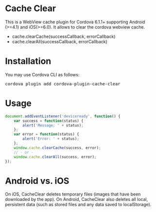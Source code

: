 Cache Clear
=============

This is a WebView cache plugin for Cordova 6.1.1+ supporting Android (>=4.1) and iOS(>=6.0).
It allows to clear the cordova webview cache.

* cache.clearCache(successCallback, errorCallback)
* cache.clearAll(successCallback, errorCallback)

Installation
======
You may use Cordova CLI as follows:

<pre>
cordova plugin add cordova-plugin-cache-clear
</pre>

Usage
====
```javascript
document.addEventListener('deviceready', function() {
    var success = function(status) {
        alert('Message: ' + status);
    };
    var error = function(status) {
        alert('Error: ' + status);
    };
    window.cache.clearCache(success, error);
    // - or -
    window.cache.clearAll(success, error);
});
```

Android vs. iOS
======

On iOS, CacheClear deletes temporary files (images that have been downloaded by the app).
On Android, CacheClear also deletes all local, persistent data (such as stored files and any data saved to localStorage).
